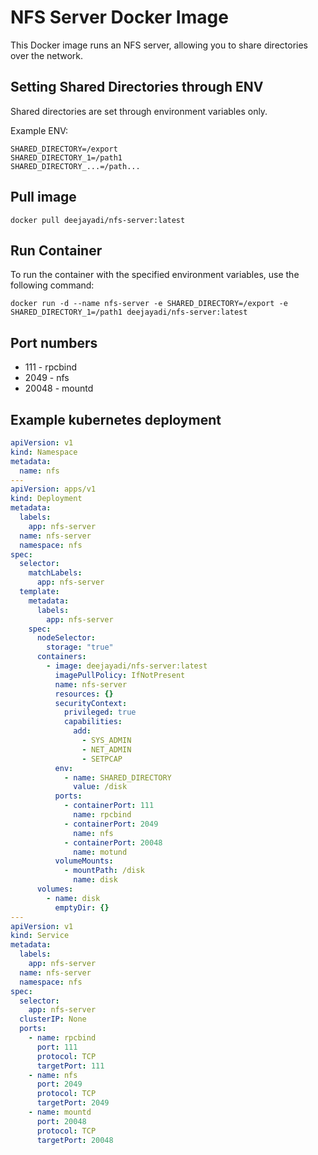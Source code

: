 # NFS Server Docker Image

This Docker image runs an NFS server, allowing you to share directories over the network.

## Setting Shared Directories through ENV

Shared directories are set through environment variables only.

Example ENV:

```
SHARED_DIRECTORY=/export
SHARED_DIRECTORY_1=/path1
SHARED_DIRECTORY_...=/path...
```

## Pull image

```
docker pull deejayadi/nfs-server:latest
```

## Run Container

To run the container with the specified environment variables, use the following command:

```
docker run -d --name nfs-server -e SHARED_DIRECTORY=/export -e SHARED_DIRECTORY_1=/path1 deejayadi/nfs-server:latest
```

## Port numbers

- 111 - rpcbind
- 2049 - nfs
- 20048 - mountd

## Example kubernetes deployment

```yaml
apiVersion: v1
kind: Namespace
metadata:
  name: nfs
---
apiVersion: apps/v1
kind: Deployment
metadata:
  labels:
    app: nfs-server
  name: nfs-server
  namespace: nfs
spec:
  selector:
    matchLabels:
      app: nfs-server
  template:
    metadata:
      labels:
        app: nfs-server
    spec:
      nodeSelector:
        storage: "true"
      containers:
        - image: deejayadi/nfs-server:latest
          imagePullPolicy: IfNotPresent
          name: nfs-server
          resources: {}
          securityContext:
            privileged: true
            capabilities:
              add:
                - SYS_ADMIN
                - NET_ADMIN
                - SETPCAP
          env:
            - name: SHARED_DIRECTORY
              value: /disk
          ports:
            - containerPort: 111
              name: rpcbind
            - containerPort: 2049
              name: nfs
            - containerPort: 20048
              name: motund
          volumeMounts:
            - mountPath: /disk
              name: disk
      volumes:
        - name: disk
          emptyDir: {}
---
apiVersion: v1
kind: Service
metadata:
  labels:
    app: nfs-server
  name: nfs-server
  namespace: nfs
spec:
  selector:
    app: nfs-server
  clusterIP: None
  ports:
    - name: rpcbind
      port: 111
      protocol: TCP
      targetPort: 111
    - name: nfs
      port: 2049
      protocol: TCP
      targetPort: 2049
    - name: mountd
      port: 20048
      protocol: TCP
      targetPort: 20048
```
